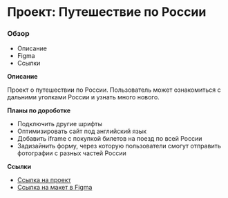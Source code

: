 # Проект: Путешествие по России

### Обзор
* Описание
* Figma
* Ссылки

**Описание**

Проект о путешествии по России.
Пользователь может ознакомиться с дальними уголками России и узнать много нового.

**Планы по дороботке**

- Подключить другие шрифты
- Оптимизировать сайт под английский язык
- Добавить iframe с покупкой билетов на поезд по всей России
- Задизайнить форму, через которую пользователи смогут отправить фотографии с разных частей России

**Ссылки**

* [Ссылка на проект]()
* [Ссылка на макет в Figma](https://www.figma.com/file/5S2WSbEFL6awjVWJ0NWL8Q/Sprint-3_-Russia-_-desktop-mobile?node-id=28503%3A0)
